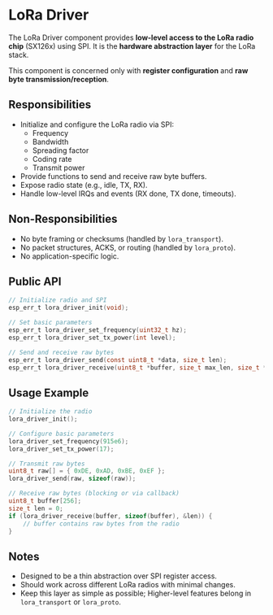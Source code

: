 # LoRa Driver

The LoRa Driver component provides **low-level access to the LoRa radio chip** (SX126x) using SPI. It is the **hardware abstraction layer** for the LoRa stack.

This component is concerned only with **register configuration** and **raw byte transmission/reception**.

## Responsibilities
- Initialize and configure the LoRa radio via SPI:
    - Frequency
    - Bandwidth
    - Spreading factor
    - Coding rate
    - Transmit power
- Provide functions to send and receive raw byte buffers.
- Expose radio state (e.g., idle, TX, RX).
- Handle low-level IRQs and events (RX done, TX done, timeouts).

## Non-Responsibilities
- No byte framing or checksums (handled by `lora_transport`).
- No packet structures, ACKS, or routing (handled by `lora_proto`).
- No application-specific logic.

## Public API
```c
// Initialize radio and SPI
esp_err_t lora_driver_init(void);

// Set basic parameters
esp_err_t lora_driver_set_frequency(uint32_t hz);
esp_err_t lora_driver_set_tx_power(int level);

// Send and receive raw bytes
esp_err_t lora_driver_send(const uint8_t *data, size_t len);
esp_err_t lora_driver_receive(uint8_t *buffer, size_t max_len, size_t *out_len);
```

## Usage Example
```c
// Initialize the radio
lora_driver_init();

// Configure basic parameters
lora_driver_set_frequency(915e6);
lora_driver_set_tx_power(17);

// Transmit raw bytes
uint8_t raw[] = { 0xDE, 0xAD, 0xBE, 0xEF };
lora_driver_send(raw, sizeof(raw));

// Receive raw bytes (blocking or via callback)
uint8_t buffer[256];
size_t len = 0;
if (lora_driver_receive(buffer, sizeof(buffer), &len)) {
    // buffer contains raw bytes from the radio
}
```

## Notes
- Designed to be a thin abstraction over SPI register access.
- Should work across different LoRa radios with minimal changes.
- Keep this layer as simple as possible; Higher-level features belong in `lora_transport` or `lora_proto`.
